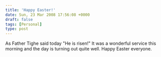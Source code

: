 ```yaml
---
title: 'Happy Easter!'
date: Sun, 23 Mar 2008 17:56:08 +0000
draft: false
tags: [Personal]
type: post
---
```


As Father Tighe said today "He is risen!" It was a wonderful service this morning and the day is turning out quite well. Happy Easter everyone.